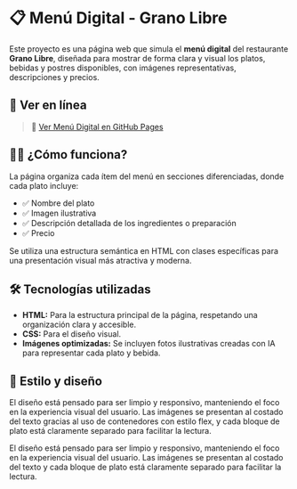 # 📋 Menú Digital - Grano Libre

Este proyecto es una página web que simula el **menú digital** del restaurante **Grano Libre**, diseñada para mostrar de forma clara y visual los platos, bebidas y postres disponibles, con imágenes representativas, descripciones y precios.

## 🔗 Ver en línea

> 📎 [Ver Menú Digital en GitHub Pages](https://abril-carballo.github.io/menu-digital/)

## 🧑‍🍳 ¿Cómo funciona?

La página organiza cada ítem del menú en secciones diferenciadas, donde cada plato incluye:

- ✅ Nombre del plato  
- ✅ Imagen ilustrativa  
- ✅ Descripción detallada de los ingredientes o preparación  
- ✅ Precio  

Se utiliza una estructura semántica en HTML con clases específicas para una presentación visual más atractiva y moderna.

## 🛠️ Tecnologías utilizadas

- **HTML:** Para la estructura principal de la página, respetando una organización clara y accesible.  
- **CSS:** Para el diseño visual.  
- **Imágenes optimizadas:** Se incluyen fotos ilustrativas creadas con IA para representar cada plato y bebida.

## 🎨 Estilo y diseño

El diseño está pensado para ser limpio y responsivo, manteniendo el foco en la experiencia visual del usuario. Las imágenes se presentan al costado del texto gracias al uso de contenedores con estilo flex, y cada bloque de plato está claramente separado para facilitar la lectura.

El diseño está pensado para ser limpio y responsivo, manteniendo el foco en la experiencia visual del usuario. Las imágenes se presentan al costado del texto y cada bloque de plato está claramente separado para facilitar la lectura.
